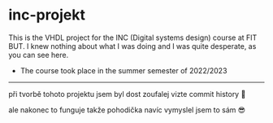 # inc-projekt
This is the VHDL project for the INC (Digital systems design) course at FIT BUT. I knew nothing about what I was doing and I was quite desperate, as you can see here.
- The course took place in the summer semester of 2022/2023

---

při tvorbě tohoto projektu jsem byl dost zoufalej vizte commit history 🤣

ale nakonec to funguje takže pohodička navíc vymyslel jsem to sám 😎
